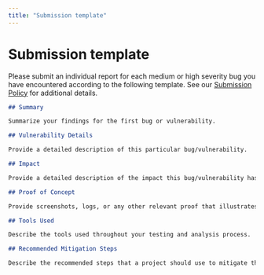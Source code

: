 ```yaml
---
title: "Submission template"
---
```


# Submission template

Please submit an individual report for each medium or high severity bug you have encountered according to the following template. See our [Submission Policy](https://docs.code4rena.com/roles/wardens/submission-policy) for additional details.

```markdown
## Summary

Summarize your findings for the first bug or vulnerability.

## Vulnerability Details

Provide a detailed description of this particular bug/vulnerability.

## Impact

Provide a detailed description of the impact this bug/vulnerability has on the overall system under test.

## Proof of Concept

Provide screenshots, logs, or any other relevant proof that illustrates the concept of the bug/vulnerability you have identified.

## Tools Used

Describe the tools used throughout your testing and analysis process.

## Recommended Mitigation Steps

Describe the recommended steps that a project should use to mitigate the bugs or vulnerabilities you have identified.
```
